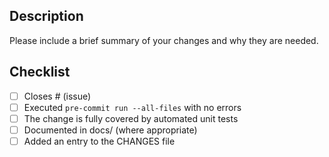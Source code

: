 ## Description

Please include a brief summary of your changes and why they are needed.

## Checklist

- [ ] Closes # (issue)
- [ ] Executed ``pre-commit run --all-files`` with no errors
- [ ] The change is fully covered by automated unit tests
- [ ] Documented in docs/ (where appropriate)
- [ ] Added an entry to the CHANGES file